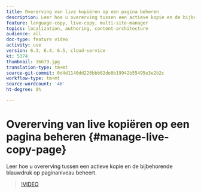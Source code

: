 ```yaml
---
title: Overerving van live kopiëren op een pagina beheren
description: Leer hoe u overerving tussen een actieve kopie en de bijbehorende blauwdruk op paginaniveau beheert
feature: language-copy, live-copy, multi-site-manager
topics: localization, authoring, content-architecture
audience: all
doc-type: feature video
activity: use
version: 6.3, 6.4, 6.5, cloud-service
kt: 5374
thumbnail: 36679.jpg
translation-type: tm+mt
source-git-commit: 0d4d1140dd226bbb02de0b19942b55495e3e2b2c
workflow-type: tm+mt
source-wordcount: '46'
ht-degree: 0%

---
```



# Overerving van live kopiëren op een pagina beheren {#manage-live-copy-page}

Leer hoe u overerving tussen een actieve kopie en de bijbehorende blauwdruk op paginaniveau beheert.
>[!VIDEO](https://video.tv.adobe.com/v/36679?quality=12&learn=on)
